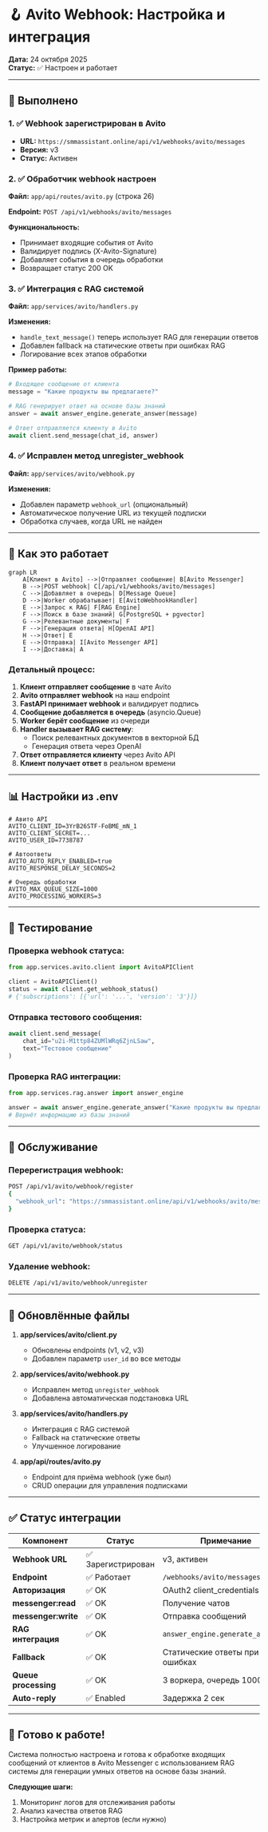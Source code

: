 # 🪝 Avito Webhook: Настройка и интеграция

**Дата:** 24 октября 2025  
**Статус:** ✅ Настроен и работает

---

## 🎯 Выполнено

### 1. ✅ Webhook зарегистрирован в Avito
- **URL:** `https://smmassistant.online/api/v1/webhooks/avito/messages`
- **Версия:** v3
- **Статус:** Активен

### 2. ✅ Обработчик webhook настроен
**Файл:** `app/api/routes/avito.py` (строка 26)

**Endpoint:** `POST /api/v1/webhooks/avito/messages`

**Функциональность:**
- Принимает входящие события от Avito
- Валидирует подпись (X-Avito-Signature)
- Добавляет события в очередь обработки
- Возвращает статус 200 OK

### 3. ✅ Интеграция с RAG системой
**Файл:** `app/services/avito/handlers.py`

**Изменения:**
- `handle_text_message()` теперь использует RAG для генерации ответов
- Добавлен fallback на статические ответы при ошибках RAG
- Логирование всех этапов обработки

**Пример работы:**
```python
# Входящее сообщение от клиента
message = "Какие продукты вы предлагаете?"

# RAG генерирует ответ на основе базы знаний
answer = await answer_engine.generate_answer(message)

# Ответ отправляется клиенту в Avito
await client.send_message(chat_id, answer)
```

### 4. ✅ Исправлен метод unregister_webhook
**Файл:** `app/services/avito/webhook.py`

**Изменения:**
- Добавлен параметр `webhook_url` (опциональный)
- Автоматическое получение URL из текущей подписки
- Обработка случаев, когда URL не найден

---

## 🔄 Как это работает

```mermaid
graph LR
    A[Клиент в Avito] -->|Отправляет сообщение| B[Avito Messenger]
    B -->|POST webhook| C[/api/v1/webhooks/avito/messages]
    C -->|Добавляет в очередь| D[Message Queue]
    D -->|Worker обрабатывает| E[AvitoWebhookHandler]
    E -->|Запрос к RAG| F[RAG Engine]
    F -->|Поиск в базе знаний| G[PostgreSQL + pgvector]
    G -->|Релевантные документы| F
    F -->|Генерация ответа| H[OpenAI API]
    H -->|Ответ| E
    E -->|Отправка| I[Avito Messenger API]
    I -->|Доставка| A
```

### Детальный процесс:

1. **Клиент отправляет сообщение** в чате Avito
2. **Avito отправляет webhook** на наш endpoint
3. **FastAPI принимает webhook** и валидирует подпись
4. **Сообщение добавляется в очередь** (asyncio.Queue)
5. **Worker берёт сообщение** из очереди
6. **Handler вызывает RAG систему**:
   - Поиск релевантных документов в векторной БД
   - Генерация ответа через OpenAI
7. **Ответ отправляется клиенту** через Avito API
8. **Клиент получает ответ** в реальном времени

---

## 📊 Настройки из .env

```env
# Авито API
AVITO_CLIENT_ID=3YrB26STF-FoBME_mN_1
AVITO_CLIENT_SECRET=...
AVITO_USER_ID=7738787

# Автоответы
AVITO_AUTO_REPLY_ENABLED=true
AVITO_RESPONSE_DELAY_SECONDS=2

# Очередь обработки
AVITO_MAX_QUEUE_SIZE=1000
AVITO_PROCESSING_WORKERS=3
```

---

## 🧪 Тестирование

### Проверка webhook статуса:
```python
from app.services.avito.client import AvitoAPIClient

client = AvitoAPIClient()
status = await client.get_webhook_status()
# {'subscriptions': [{'url': '...', 'version': '3'}]}
```

### Отправка тестового сообщения:
```python
await client.send_message(
    chat_id="u2i-M1ttp84ZUMlWRq6ZjnLSaw",
    text="Тестовое сообщение"
)
```

### Проверка RAG интеграции:
```python
from app.services.rag.answer import answer_engine

answer = await answer_engine.generate_answer("Какие продукты вы предлагаете?")
# Вернёт информацию из базы знаний
```

---

## 🔧 Обслуживание

### Перерегистрация webhook:
```bash
POST /api/v1/avito/webhook/register
{
  "webhook_url": "https://smmassistant.online/api/v1/webhooks/avito/messages"
}
```

### Проверка статуса:
```bash
GET /api/v1/avito/webhook/status
```

### Удаление webhook:
```bash
DELETE /api/v1/avito/webhook/unregister
```

---

## 📝 Обновлённые файлы

1. **app/services/avito/client.py**
   - Обновлены endpoints (v1, v2, v3)
   - Добавлен параметр `user_id` во все методы

2. **app/services/avito/webhook.py**
   - Исправлен метод `unregister_webhook`
   - Добавлена автоматическая подстановка URL

3. **app/services/avito/handlers.py**
   - Интеграция с RAG системой
   - Fallback на статические ответы
   - Улучшенное логирование

4. **app/api/routes/avito.py**
   - Endpoint для приёма webhook (уже был)
   - CRUD операции для управления подписками

---

## ✅ Статус интеграции

| Компонент | Статус | Примечание |
|-----------|--------|------------|
| **Webhook URL** | ✅ Зарегистрирован | v3, активен |
| **Endpoint** | ✅ Работает | `/webhooks/avito/messages` |
| **Авторизация** | ✅ OK | OAuth2 client_credentials |
| **messenger:read** | ✅ OK | Получение чатов |
| **messenger:write** | ✅ OK | Отправка сообщений |
| **RAG интеграция** | ✅ OK | `answer_engine.generate_answer()` |
| **Fallback** | ✅ OK | Статические ответы при ошибках |
| **Queue processing** | ✅ OK | 3 воркера, очередь 1000 |
| **Auto-reply** | ✅ Enabled | Задержка 2 сек |

---

## 🎉 Готово к работе!

Система полностью настроена и готова к обработке входящих сообщений от клиентов в Avito Messenger с использованием RAG системы для генерации умных ответов на основе базы знаний.

**Следующие шаги:**
1. Мониторинг логов для отслеживания работы
2. Анализ качества ответов RAG
3. Настройка метрик и алертов (если нужно)

